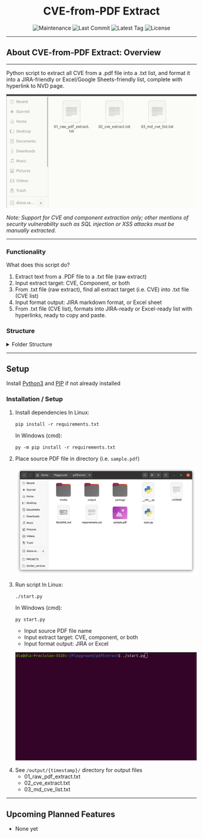 <h1 align="center">CVE-from-PDF Extract</h1>

<p align="center">
<img src="https://img.shields.io/maintenance/yes/2023?style=for-the-badge" alt="Maintenance" />
<img src="https://img.shields.io/github/last-commit/dianaseung/pdfExtract?style=for-the-badge" alt="Last Commit" />
<img src="https://img.shields.io/github/v/tag/dianaseung/pdfExtract?style=for-the-badge" alt="Latest Tag" />
<img src="https://img.shields.io/github/license/dianaseung/pdfExtract?style=for-the-badge" alt="License" />
</p>

---

## About CVE-from-PDF Extract: Overview
---
Python script to extract all CVE from a .pdf file into a .txt list, and format it into a JIRA-friendly or Excel/Google Sheets-friendly list, complete with hyperlink to NVD page.  

<p align="center"><img src="/media/pdfExtract-output.gif" alt="Preview of pdfExtract output" /></p>

*Note: Support for CVE and component extraction only; other mentions of security vulnerability such as SQL injection or XSS attacks must be manually extracted.*

---

### Functionality

What does this script do?
1. Extract text from a .PDF file to a .txt file (raw extract)
2. Input extract target: CVE, Component, or both
3. From .txt file (raw extract), find all extract target (i.e. CVE) into .txt file (CVE list)
4. Input format output: JIRA markdown format, or Excel sheet
4. From .txt file (CVE list), formats into JIRA-ready or Excel-ready list with hyperlinks, ready to copy and paste.


### Structure

<details>
<summary>Folder Structure</summary>
<br>

    pdfExtract
    ├── output/                                 # Directory of all output
    │   ├── 230620_151435                       # timestamp dir
    │   │   ├── 01_raw_pdf_extract.txt          # output file - Raw text extract from PDF
    │   │   ├── 02_cve_extract.txt              # output file - text list of CVE
    │   │   ├── 03_md_cve_list.txt              # output file - CVE list formatted
    ├── package                                 # 
    │   ├── setfiles.py                         # set output file names
    │   ├── get_raw.py                          # Step 1 - extract raw text from PDF
    │   ├── extract_cve.py                      # Step 2 - find all CVE in text
    │   ├── markdown_cve.py                     # Step 3 - format CVE list
    │   ├── ...                                 # 
    └ start.py                                  # Run script
    └ requirements.txt                          # Install dependencies
</details>


---

## Setup
Install [Python3](https://docs.python-guide.org/starting/install3/linux/) and [PIP](https://pip.pypa.io/en/stable/installation/) if not already installed 

### Installation / Setup
1. Install dependencies
    In Linux:
    ```
    pip install -r requirements.txt
    ```
    In Windows (cmd):
    ```
    py -m pip install -r requirements.txt
    ```
2. Place source PDF file in directory (i.e. `sample.pdf`)
    <p align="center"><img src="/media/pdfExtract-dir.png" alt="Example of pdfExtract dir with source PDF file" /></p>
3. Run script
    In Linux:
    ```
    ./start.py
    ```
    In Windows (cmd):
    ```
    py start.py
    ```
    - Input source PDF file name
    - Input extract target: CVE, component, or both
    - Input format output: JIRA or Excel
    <p align="center"><img src="/media/pdfExtract-script.gif" alt="Preview of running pdfExtract script" /></p>
4. See `/output/{timestamp}/` directory for output files
    - 01_raw_pdf_extract.txt
    - 02_cve_extract.txt
    - 03_md_cve_list.txt

---

## Upcoming Planned Features
- None yet